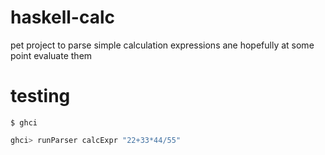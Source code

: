 # haskell-calc
pet project to parse simple calculation expressions ane hopefully at some point evaluate them

# testing
```shell
$ ghci
```
```haskell
ghci> runParser calcExpr "22+33*44/55"
``` 
